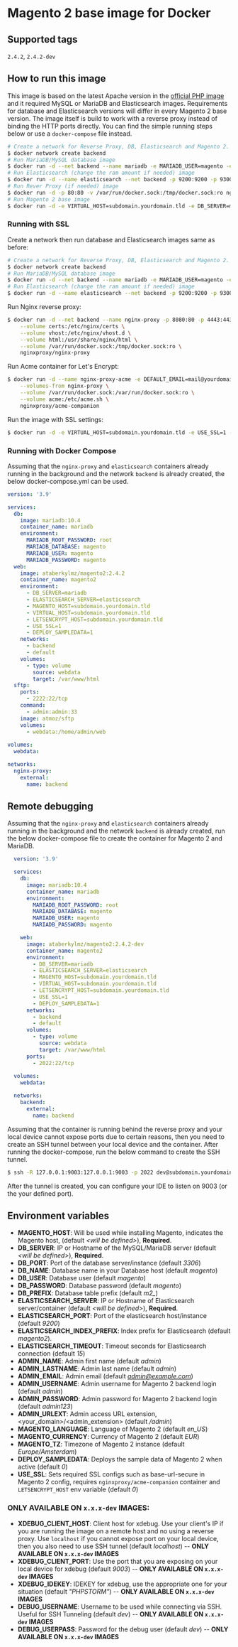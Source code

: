 
# Magento 2 base image for Docker

## Supported tags

`2.4.2`, `2.4.2-dev`

## How to run this image
This image is based on the latest Apache version in the [official PHP image](https://registry.hub.docker.com/_/php/) and it required MySQL or MariaDB and Elasticsearch images. Requirements for database and Elasticsearch versions will differ in every Magento 2 base version. The image itself is build to work with a reverse proxy instead of binding the HTTP ports directly. You can find the simple running steps below or use a `docker-compose` file instead.

```bash
# Create a network for Reverse Proxy, DB, Elasticsearch and Magento 2.
$ docker network create backend
# Run MariaDB/MySQL database image
$ docker run -d --net backend --name mariadb -e MARIADB_USER=magento -e MARIADB_PASSWORD=magento -e MARIADB_ROOT_PASSWORD=root -e MARIADB_DATABASE=magento mariadb:10.4
# Run Elasticsearch (change the ram amount if needed) image
$ docker run -d --name elasticsearch --net backend -p 9200:9200 -p 9300:9300 -e "discovery.type=single-node" elasticsearch:7.16.2
# Run Rever Proxy (if needed) image
$ docker run -d -p 80:80 -v /var/run/docker.sock:/tmp/docker.sock:ro nginxproxy/nginx-proxy
# Run Magento 2 base image
$ docker run -d -e VIRTUAL_HOST=subdomain.yourdomain.tld -e DB_SERVER=mariadb -e ELASTICSEARCH_SERVER=elasticsearch -e MAGENTO_HOST=subdomain.yourdomain.tld --net backend --name magento2 ataberkylmz/magento2:2.4.2
```

### Running with SSL
Create a network then run database and Elasticsearch images same as before:
```bash
# Create a network for Reverse Proxy, DB, Elasticsearch and Magento 2.
$ docker network create backend
# Run MariaDB/MySQL database image
$ docker run -d --net backend --name mariadb -e MARIADB_USER=magento -e MARIADB_PASSWORD=magento -e MARIADB_ROOT_PASSWORD=root -e MARIADB_DATABASE=magento mariadb:10.4
# Run Elasticsearch (change the ram amount if needed) image
$ docker run -d --name elasticsearch --net backend -p 9200:9200 -p 9300:9300 -e "discovery.type=single-node" elasticsearch:7.16.2
```

Run Nginx reverse proxy:
```bash
$ docker run -d --net backend --name nginx-proxy -p 8080:80 -p 4443:443 \
    --volume certs:/etc/nginx/certs \
    --volume vhost:/etc/nginx/vhost.d \
    --volume html:/usr/share/nginx/html \
    --volume /var/run/docker.sock:/tmp/docker.sock:ro \
    nginxproxy/nginx-proxy
```
Run Acme container for Let's Encrypt:
```bash
$ docker run -d --name nginx-proxy-acme -e DEFAULT_EMAIL=mail@yourdomain.tld \
    --volumes-from nginx-proxy \
    --volume /var/run/docker.sock:/var/run/docker.sock:ro \
    --volume acme:/etc/acme.sh \
    nginxproxy/acme-companion
```
Run the image with SSL settings:
```bash
$ docker run -d -e VIRTUAL_HOST=subdomain.yourdomain.tld -e USE_SSL=1 -e LETSENCRYPT_HOST=subdomain.yourdomain.tld -e LETSENCRYPT_EMAIL=mail@yourdomain.tld -e DB_SERVER=mariadb -e ELASTICSEARCH_SERVER=elasticsearch -e MAGENTO_HOST=subdomain.yourdomain.tld --net backend --name magento2 ataberkylmz/magento2:2.4.2
```
### Running with Docker Compose
Assuming that the `nginx-proxy` and `elasticsearch` containers already running in the background and the network `backend` is already created, the below docker-compose.yml can be used.
```yml
version: '3.9'

services:
  db:
    image: mariadb:10.4
    container_name: mariadb
    environment:
      MARIADB_ROOT_PASSWORD: root
      MARIADB_DATABASE: magento
      MARIADB_USER: magento
      MARIADB_PASSWORD: magento
  web:
    image: ataberkylmz/magento2:2.4.2
    container_name: magento2
    environment:
      - DB_SERVER=mariadb
      - ELASTICSEARCH_SERVER=elasticsearch
      - MAGENTO_HOST=subdomain.yourdomain.tld
      - VIRTUAL_HOST=subdomain.yourdomain.tld
      - LETSENCRYPT_HOST=subdomain.yourdomain.tld
      - USE_SSL=1
      - DEPLOY_SAMPLEDATA=1
    networks: 
      - backend
      - default
    volumes:
      - type: volume
        source: webdata
        target: /var/www/html
  sftp:
    ports:
      - 2222:22/tcp
    command:
      - admin:admin:33
    image: atmoz/sftp
    volumes:
      - webdata:/home/admin/web
      
volumes:
  webdata:

networks:
  nginx-proxy:
    external:
      name: backend
```

## Remote debugging
Assuming that the `nginx-proxy` and `elasticsearch` containers already running in the background and the network `backend` is already created, run the below docker-compose file to create the container for Magento 2 and MariaDB.

```yml
  version: '3.9'

  services:
    db:
      image: mariadb:10.4
      container_name: mariadb
      environment:
        MARIADB_ROOT_PASSWORD: root
        MARIADB_DATABASE: magento
        MARIADB_USER: magento
        MARIADB_PASSWORD: magento

    web:
      image: ataberkylmz/magento2:2.4.2-dev
      container_name: magento2
      environment:
        - DB_SERVER=mariadb
        - ELASTICSEARCH_SERVER=elasticsearch
        - MAGENTO_HOST=subdomain.yourdomain.tld
        - VIRTUAL_HOST=subdomain.yourdomain.tld
        - LETSENCRYPT_HOST=subdomain.yourdomain.tld
        - USE_SSL=1
        - DEPLOY_SAMPLEDATA=1
      networks: 
        - backend
        - default
      volumes:
        - type: volume
          source: webdata
          target: /var/www/html
      ports:
        - 2022:22/tcp
        
  volumes:
    webdata:

  networks:
    backend:
      external:
        name: backend
```

Assuming that the container is running behind the reverse proxy and your local device cannot expose ports due to certain reasons, then you need to create an SSH tunnel between your local device and the container. After running the docker-compose, run the below command to create the SSH tunnel.

```bash
$ ssh -R 127.0.0.1:9003:127.0.0.1:9003 -p 2022 dev@subdomain.yourdomain.tld
```

After the tunnel is created, you can configure your IDE to listen on 9003 (or the your defined port).

## Environment variables
- **MAGENTO_HOST**: Will be used while installing Magento, indicates the Magento host, \(default *\<will be defined\>*\), **Required**.
- **DB_SERVER**: IP or Hostname of the MySQL/MariaDB server \(default *\<will be defined\>*\), **Required**.
- **DB_PORT**: Port of the database server/instance \(default *3306*\)
- **DB_NAME**: Database name in your Database host \(default *magento*\)
- **DB_USER**: Database user \(default *magento*\)
- **DB_PASSWORD**: Database password \(default *magento*\)
- **DB_PREFIX**: Database table prefix \(default *m2_*\)
- **ELASTICSEARCH_SERVER**: IP or Hostname of Elasticsearch server/container \(default *\<will be defined\>*\), **Required**.
- **ELASTICSEARCH_PORT**: Port of the elasticsearch host/instance \(default *9200*\)
- **ELASTICSEARCH_INDEX_PREFIX**: Index prefix for Elasticsearch \(default *magento2*\).
- **ELASTICSEARCH_TIMEOUT**: Timeout seconds for Elasticsearch connection \(default *15*\)
- **ADMIN_NAME**: Admin first name \(default *admin*\)
- **ADMIN_LASTNAME**: Admin last name \(default *admin*\)
- **ADMIN_EMAIL**: Admin email \(default *admin@example.com*\)
- **ADMIN_USERNAME**: Admin username for Magento 2 backend login \(default *admin*\)
- **ADMIN_PASSWORD**: Admin password for Magento 2 backend login \(default *admin123*\)
- **ADMIN_URLEXT**: Admin access URL extension, \<your_domain\>\/\<admin_extension\>  \(default */admin*\)
- **MAGENTO_LANGUAGE**: Language of Magento 2 \(default *en_US*\)
- **MAGENTO_CURRENCY**: Currency of Magento 2 \(default *EUR*\)
- **MAGENTO_TZ**: Timezone of Magento 2 instance \(default *Europe/Amsterdam*\)
- **DEPLOY_SAMPLEDATA**: Deploys the sample data of Magento 2 when active \(default *0*\)
- **USE_SSL**: Sets required SSL configs such as base-url-secure in Magento 2 config, requires `nginxproxy/acme-companion`  container and `LETSENCRYPT_HOST` env variable \(default *0*\)
### ONLY AVAILABLE ON `x.x.x-dev` IMAGES:
- **XDEBUG_CLIENT_HOST**: Client host for xdebug. Use your client's IP if you are running the image on a remote host and no using a reverse proxy. Use `localhost` if you cannot expose port on your local device, then you also need to use SSH tunnel \(default *localhost*\) -- **ONLY AVAILABLE ON `x.x.x-dev` IMAGES**
- **XDEBUG_CLIENT_PORT**: Use the port that you are exposing on your local device for xdebug \(default *9003*\) -- **ONLY AVAILABLE ON `x.x.x-dev` IMAGES**
- **XDEBUG_IDEKEY**: IDEKEY for xdebug, use the appropriate one for your situation  \(default *"PHPSTORM"*\) -- **ONLY AVAILABLE ON `x.x.x-dev` IMAGES**
- **DEBUG_USERNAME**: Username to be used while connecting via SSH. Useful for SSH Tunneling \(default *dev*\) -- **ONLY AVAILABLE ON `x.x.x-dev` IMAGES**
- **DEBUG_USERPASS**: Password for the debug user \(default *dev*\) -- **ONLY AVAILABLE ON `x.x.x-dev` IMAGES**
